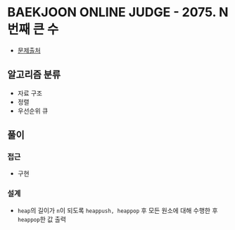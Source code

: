 # BAEKJOON ONLINE JUDGE - 2075. N번째 큰 수

- [문제출처](https://www.acmicpc.net/problem/2075 '2075. N번째 큰 수')

## 알고리즘 분류

- 자료 구조
- 정렬
- 우선순위 큐

## 풀이

### 접근

- 구현

### 설계

- `heap`의 길이가 `n`이 되도록 `heappush, heappop` 후 모든 원소에 대해 수행한 후 `heappop`한 값 출력
